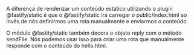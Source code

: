 A diferença de renderizar um conteúdo estático utilizando o plugin @fastify/static é que o @fastify/static irá carregar o public/index.html ao invés de nós definirmos uma rota manualmente e enviarmos o conteúdo.

O módulo @fastity/static também decora o objeto reply com o método sendFile. Nós podemos usar isso para criar uma rota que manualmente responde com o conteúdo do hello.html.

